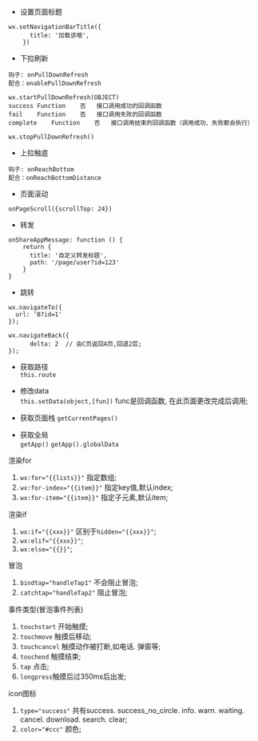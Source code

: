 * 设置页面标题
```
wx.setNavigationBarTitle({
      title: '加载该哦',
    })
```

* 下拉刷新
```
钩子: onPullDownRefresh
配合：enablePullDownRefresh
```

```
wx.startPullDownRefresh(OBJECT)
success	Function	否	接口调用成功的回调函数
fail	Function	否	接口调用失败的回调函数
complete	Function	否	接口调用结束的回调函数（调用成功、失败都会执行）
```

```
wx.stopPullDownRefresh()
```

* 上拉触底
```
钩子: onReachBottom
配合：onReachBottomDistance
```

* 页面滚动
```
onPageScroll({scrollTop: 24})
```

* 转发
```
onShareAppMessage: function () {
    return {
      title: '自定义转发标题',
      path: '/page/user?id=123'
    }
}
```

* 跳转
```
wx.navigateTo({
  url: 'B?id=1'
});
```
```
wx.navigateBack({
      delta: 2  // 由C页返回A页,回退2层;
});
```

* 获取路径  
`this.route`

* 修改data  
`this.setData(object,[fun])` func是回调函数, 在此页面更改完成后调用;

* 获取页面栈
`getCurrentPages()`

* 获取全局  
`getApp()` `getApp().globalData`


渲染for
1. `wx:for="{{lists}}"` 指定数组;
2. `wx:for-index="{{item}}"` 指定key值,默认index;
3. `wx:for-item="{{item}}"` 指定子元素,默认item;

渲染if
1. `wx:if="{{xxx}}"`  区别于`hidden="{{xxx}}"`;
2. `wx:elif="{{xxx}}"`;
3. `wx:else="{{}}"`;

冒泡
1. `bindtap="handleTap1"` 不会阻止冒泡;
2. `catchtap="handleTap2"` 阻止冒泡;

事件类型(冒泡事件列表)
1. `touchstart` 开始触摸;
2. `touchmove` 触摸后移动;
3. `touchcancel` 触摸动作被打断,如电话. 弹窗等;
4. `touchend` 触摸结束;
5. `tap` 点击;
6. `longpress`触摸后过350ms后出发;

icon图标
1. `type="success"` 共有success. success_no_circle. info. warn. waiting. cancel. download. search. clear;
2. `color="#ccc"` 颜色;
